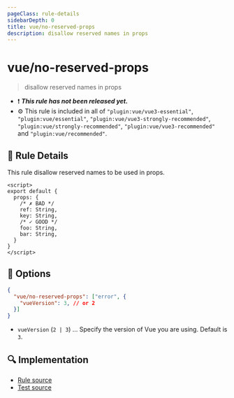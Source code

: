 ```yaml
---
pageClass: rule-details
sidebarDepth: 0
title: vue/no-reserved-props
description: disallow reserved names in props
---
```

# vue/no-reserved-props

> disallow reserved names in props

- :exclamation: <badge text="This rule has not been released yet." vertical="middle" type="error"> ***This rule has not been released yet.*** </badge>
- :gear: This rule is included in all of `"plugin:vue/vue3-essential"`, `"plugin:vue/essential"`, `"plugin:vue/vue3-strongly-recommended"`, `"plugin:vue/strongly-recommended"`, `"plugin:vue/vue3-recommended"` and `"plugin:vue/recommended"`.

## :book: Rule Details

This rule disallow reserved names to be used in props.

<eslint-code-block :rules="{'vue/no-reserved-props': ['error']}">

```vue
<script>
export default {
  props: {
    /* ✗ BAD */
    ref: String,
    key: String,
    /* ✓ GOOD */
    foo: String,
    bar: String,
  }
}
</script>
```

</eslint-code-block>

## :wrench: Options

```json
{
  "vue/no-reserved-props": ["error", {
    "vueVersion": 3, // or 2
  }]
}
```

- `vueVersion` (`2 | 3`) ... Specify the version of Vue you are using. Default is `3`.

## :mag: Implementation

- [Rule source](https://github.com/vuejs/eslint-plugin-vue/blob/master/lib/rules/no-reserved-props.js)
- [Test source](https://github.com/vuejs/eslint-plugin-vue/blob/master/tests/lib/rules/no-reserved-props.js)
